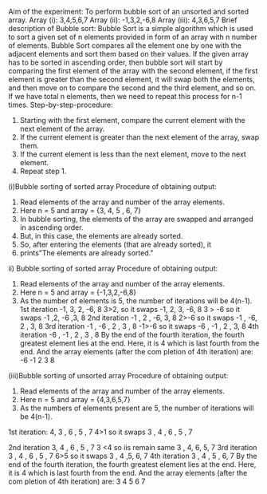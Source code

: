 Aim of the experiment:
To perform bubble sort of an unsorted and sorted array. 
Array (i):  3,4,5,6,7
Array (ii): -1,3,2,-6,8
Array (iii): 4,3,6,5,7
Brief description of Bubble sort:
Bubble Sort is a simple algorithm which is used to sort a given set of n elements provided in form of an array with n number of elements. Bubble Sort compares all the element one by one with the adjacent elements and sort them based on their values.
If the given array has to be sorted in ascending order, then bubble sort will start by comparing the first element of the array with the second element, if the first element is greater than the second element, it will swap both the elements, and then move on to compare the second and the third element, and so on.
If we have total n elements, then we need to repeat this process for n-1 times.
Step-by-step-procedure:
1.	Starting with the first element, compare the current element with the next element of the array. 
2.	If the current element is greater than the next element of the array, swap them. 
3.	If the current element is less than the next element, move to the next element. 
4.	Repeat step 1.

(i)Bubble sorting of sorted array
Procedure of obtaining output:
1.	Read elements of the array and number of the array elements.
2.	Here n = 5 and array = {3, 4, 5 , 6, 7}
3.	In bubble sorting, the elements of the array are swapped and arranged in ascending order.
4.	But, in this case, the elements are already sorted.
5.	So, after entering the elements (that are already sorted), it
6.	prints"The elements are already sorted."


ii) Bubble sorting of sorted array
Procedure of obtaining output:
1.	Read elements of the array and number of the array elements.
2.	Here n = 5 and array = {-1,3,2,-6,8}
3.	As the number of elements is 5, the number of iterations will be 4(n-1).
1st iteration
-1, 3, 2, -6, 8
   3>2, so it swaps
-1, 2, 3, -6, 8
3 > -6 so it swaps
-1 ,2, -6 ,3, 8
2nd iteration
-1 , 2 , -6, 3, 8
2>-6 so it swaps
-1 , -6, 2 , 3, 8
3rd iteration
-1 , -6 , 2 , 3 , 8
-1>-6 so it swaps
-6 , -1 , 2 , 3, 8
 4th iteration 
-6 , -1 , 2 , 3 , 8
By the end of the fourth iteration, the fourth greatest element lies at the end. Here, it is 4 which is last fourth from the end. And the array elements (after the com
pletion of 4th iteration) are:
       -6	      -1	       2	       3	       8



(iii)Bubble sorting of unsorted array
Procedure of obtaining output:
1.	Read elements of the array and number of the array elements.
2.	Here n = 5 and array = {4,3,6,5,7}
3.	As the numbers of elements present are 5, the number of iterations will be 4(n-1).

1st iteration:
4, 3 , 6 , 5 , 7
4>1 so it swaps
3 , 4 , 6 , 5 , 7

2nd iteration
3, 4 , 6 , 5 , 7
3	<4 so iis remain same
      3 , 4, 6, 5, 7
3rd iteration
3 , 4 , 6 , 5 , 7
6>5 so it swaps
3 , 4 ,5, 6, 7
4th iteration
 3 , 4 , 5 , 6, 7
By the end of the fourth iteration, the fourth greatest element lies at the end. Here, it is 4 which is last fourth from the end. And the array elements (after the com
pletion of 4th iteration) are:
       3	        4	        5	        6	        7

